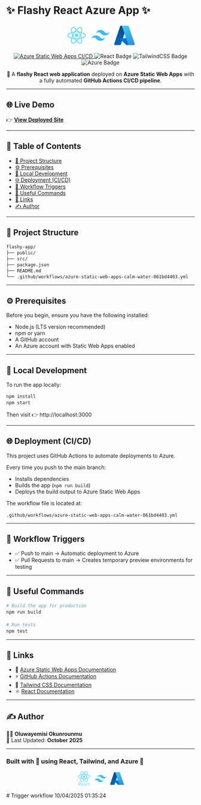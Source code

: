 # ✨ Flashy React Azure App ✨

<p align="center">
  <img src="https://raw.githubusercontent.com/github/explore/main/topics/react/react.png" width="60" alt="React Logo"/>
  <img src="https://raw.githubusercontent.com/github/explore/main/topics/tailwind/tailwind.png" width="60" alt="Tailwind Logo"/>
  <img src="https://raw.githubusercontent.com/github/explore/main/topics/azure/azure.png" width="60" alt="Azure Logo"/>
</p>

<p align="center">
  <a href="https://github.com/Yemmmyc/flashy-react-azure/actions/workflows/azure-static-web-apps-calm-water-061bd4403.yml">
    <img src="https://github.com/Yemmmyc/flashy-react-azure/actions/workflows/azure-static-web-apps-calm-water-061bd4403.yml/badge.svg" alt="Azure Static Web Apps CI/CD" />
  </a>
  <img src="https://img.shields.io/badge/React-18-blue?logo=react" alt="React Badge" />
  <img src="https://img.shields.io/badge/TailwindCSS-3.4-blueviolet?logo=tailwind-css" alt="TailwindCSS Badge" />
  <img src="https://img.shields.io/badge/Deployed%20on-Azure-blue?logo=microsoftazure" alt="Azure Badge" />
</p>

<p align="center">
  🚀 A <strong>flashy React web application</strong> deployed on <strong>Azure Static Web Apps</strong> with a fully automated <strong>GitHub Actions CI/CD pipeline</strong>.
</p>

---

## 🌐 Live Demo

👉 **[View Deployed Site](https://calm-water-061bd4403.z01.azurefd.net)**

---

## 🧭 Table of Contents

- [📁 Project Structure](#-project-structure)
- [⚙️ Prerequisites](#️-prerequisites)
- [🧱 Local Development](#-local-development)
- [🌐 Deployment (CI/CD)](#-deployment-cicd)
- [🚦 Workflow Triggers](#-workflow-triggers)
- [🧪 Useful Commands](#-useful-commands)
- [🔗 Links](#-links)
- [✍️ Author](#️-author)

---

## 📁 Project Structure

```plaintext
flashy-app/
├── public/
├── src/
├── package.json
├── README.md
└── .github/workflows/azure-static-web-apps-calm-water-061bd4403.yml
```

---

## ⚙️ Prerequisites

Before you begin, ensure you have the following installed:

- Node.js (LTS version recommended)
- npm or yarn
- A GitHub account
- An Azure account with Static Web Apps enabled

---

## 🧱 Local Development

To run the app locally:

```bash
npm install
npm start
```

Then visit 👉 http://localhost:3000

---

## 🌐 Deployment (CI/CD)

This project uses GitHub Actions to automate deployments to Azure.

Every time you push to the main branch:

- Installs dependencies
- Builds the app (`npm run build`)
- Deploys the build output to Azure Static Web Apps

The workflow file is located at:

`.github/workflows/azure-static-web-apps-calm-water-061bd4403.yml`

---

## 🚦 Workflow Triggers

- ✅ Push to main → Automatic deployment to Azure
- ✅ Pull Requests to main → Creates temporary preview environments for testing

---

## 🧪 Useful Commands

```bash
# Build the app for production
npm run build

# Run tests
npm test
```

---

## 🔗 Links

- 📘 [Azure Static Web Apps Documentation](https://learn.microsoft.com/en-us/azure/static-web-apps/)
- ⚡ [GitHub Actions Documentation](https://docs.github.com/en/actions)
- 💅 [Tailwind CSS Documentation](https://tailwindcss.com/docs)
- ⚛️ [React Documentation](https://react.dev/)

---

## ✍️ Author

👩🏽 **Oluwayemisi Okunrounmu**  
📅 Last Updated: **October 2025**

---

### Built with 💙 using React, Tailwind, and Azure 🚀

<p align="center">
  <img src="https://raw.githubusercontent.com/devicons/devicon/master/icons/react/react-original-wordmark.svg" width="40" alt="React Logo"/>
  <img src="https://raw.githubusercontent.com/github/explore/main/topics/tailwind/tailwind.png" width="40" alt="Tailwind Logo"/>
  <img src="https://raw.githubusercontent.com/github/explore/main/topics/azure/azure.png" width="40" alt="Azure Logo"/>
</p>
# Trigger workflow 10/04/2025 01:35:24
